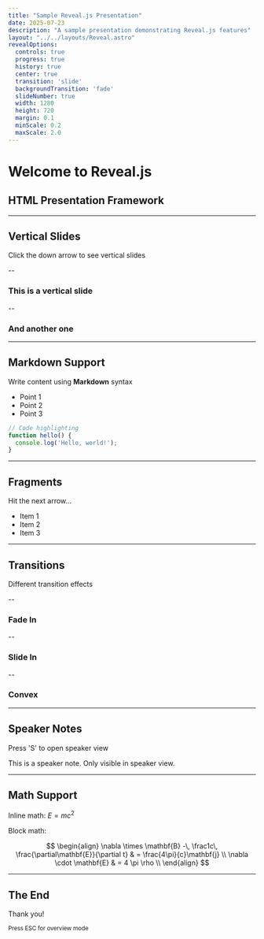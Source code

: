 ```yaml
---
title: "Sample Reveal.js Presentation"
date: 2025-07-23
description: "A sample presentation demonstrating Reveal.js features"
layout: "../../layouts/Reveal.astro"
revealOptions:
  controls: true
  progress: true
  history: true
  center: true
  transition: 'slide'
  backgroundTransition: 'fade'
  slideNumber: true
  width: 1280
  height: 720
  margin: 0.1
  minScale: 0.2
  maxScale: 2.0
---
```


# Welcome to Reveal.js
## HTML Presentation Framework

---

## Vertical Slides

Click the down arrow to see vertical slides

--

### This is a vertical slide

--

### And another one

---

## Markdown Support

Write content using **Markdown** syntax
- Point 1
- Point 2
- Point 3

```javascript
// Code highlighting
function hello() {
  console.log('Hello, world!');
}
```

---

## Fragments

Hit the next arrow...

- Item 1 <!-- .element: class="fragment" -->
- Item 2 <!-- .element: class="fragment" -->
- Item 3 <!-- .element: class="fragment" -->

---

## Transitions

Different transition effects

--

### Fade In
<!-- .slide: data-transition="fade" -->

--

### Slide In
<!-- .slide: data-transition="slide" -->

--

### Convex
<!-- .slide: data-transition="convex" -->

---

## Speaker Notes

Press 'S' to open speaker view

<aside class="notes">
  This is a speaker note. Only visible in speaker view.
</aside>

---

## Math Support

Inline math: $E = mc^2$

Block math:

$$
\begin{align}
  \nabla \times \mathbf{B} -\, \frac1c\, \frac{\partial\mathbf{E}}{\partial t} & = \frac{4\pi}{c}\mathbf{j} \\
  \nabla \cdot \mathbf{E} & = 4 \pi \rho \\
\end{align}
$$

---

## The End

Thank you!

<small>Press ESC for overview mode</small>